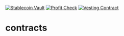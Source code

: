 [![Stablecoin Vault](https://github.com/White-Whale-Defi-Platform/contracts/actions/workflows/stablecoin-vault.yml/badge.svg)](https://github.com/White-Whale-Defi-Platform/contracts/actions/workflows/stablecoin-vault.yml)
[![Profit Check](https://github.com/White-Whale-Defi-Platform/contracts/actions/workflows/profit_check.yml/badge.svg)](https://github.com/White-Whale-Defi-Platform/contracts/actions/workflows/profit_check.yml)
[![Vesting Contract](https://github.com/White-Whale-Defi-Platform/contracts/actions/workflows/vesting.yml/badge.svg)](https://github.com/White-Whale-Defi-Platform/contracts/actions/workflows/vesting.yml)

# contracts